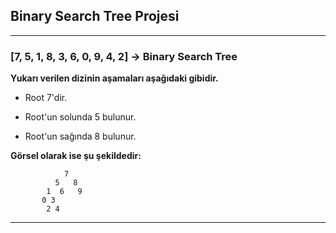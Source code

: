 ## Binary Search Tree Projesi
---
### [7, 5, 1, 8, 3, 6, 0, 9, 4, 2] ->  Binary Search Tree

**Yukarı verilen dizinin aşamaları aşağıdaki gibidir.**

- Root 7'dir.

- Root'un solunda 5 bulunur.

- Root'un sağında 8 bulunur.

**Görsel olarak ise şu şekildedir:**

``` 
            7
          5   8
        1  6   9
       0 3  
        2 4
```
---